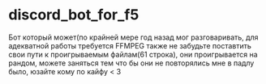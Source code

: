 # discord_bot_for_f5
Бот который может(по крайней мере год назад мог разговаривать, для адекватной работы требуется FFMPEG 
также не забудьте поставтить свои пути к проигрываемым файлам(61 строка), они проигрывается на рандом, можете заняться тем что бы они не повторялись
мне в падлу было, юзайте кому по кайфу < 3
